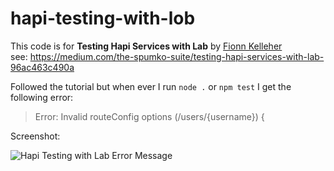 hapi-testing-with-lob
=====================

This code is for **Testing Hapi Services with Lab** by 
[Fionn Kelleher](https://twitter.com/_expr) <br /> 
see: 
https://medium.com/the-spumko-suite/testing-hapi-services-with-lab-96ac463c490a

Followed the tutorial but when ever I run `node .` or `npm test` I get the following error:

> Error: Invalid routeConfig options (/users/{username}) {

Screenshot:

![Hapi Testing with Lab Error Message](http://i.imgur.com/swQe1lS.png)
